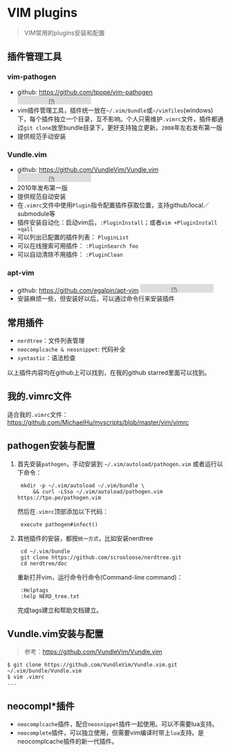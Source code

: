 # VIM plugins

> VIM常用的plugins安装和配置

## 插件管理工具

### vim-pathogen

* github: <https://github.com/tpope/vim-pathogen> <iframe src="http://258i.com/gbtn.html?user=tpope&repo=vim-pathogen&type=star&count=true" frameborder="0" scrolling="0" width="170px" height="20px"></iframe>
* vim插件管理工具，插件统一放在`~/.vim/bundle`或`~/vimfiles`(windows)下，每个插件独立一个目录，互不影响。个人只需维护`.vimrc`文件，插件都通过`git clone`放至bundle目录下，更好支持独立更新。`2008`年左右发布第一版  
* 提供规范手动安装

### Vundle.vim

* github: <https://github.com/VundleVim/Vundle.vim> <iframe src="http://258i.com/gbtn.html?user=VundleVim&repo=Vundle.vim&type=star&count=true" frameborder="0" scrolling="0" width="170px" height="20px"></iframe> 
* 2010年发布第一版
* 提供规范自动安装
* 在`.vimrc`文件中使用`Plugin`指令配置插件获取位置，支持github/local／submodule等
* 插件安装自动化：启动vim后，`:PluginInstall`；或者`vim +PluginInstall +qall`
* 可以列出已配置的插件列表： `PluginList`
* 可以在线搜索可用插件： `:PluginSearch foo`
* 可以自动清除不用插件： `:PluginClean`


### apt-vim

* github: <https://github.com/egalpin/apt-vim> <iframe src="http://258i.com/gbtn.html?user=egalpin&repo=apt-vim&type=star&count=true" frameborder="0" scrolling="0" width="170px" height="20px"></iframe>
* 安装麻烦一些，但安装好以后，可以通过命令行来安装插件


## 常用插件

* `nerdtree`：文件列表管理
* `neocomplcache & neosnippet`: 代码补全
* `syntastic`：语法检查

以上插件内容均在github上可以找到，在我的github starred里面可以找到。


## 我的.vimrc文件

适合我的`.vimrc`文件： 
<https://github.com/MichaelHu/myscripts/blob/master/vim/vimrc>


## pathogen安装与配置

1. 首先安装`pathogen`，手动安装到
    `~/.vim/autoload/pathogen.vim` 或者运行以下命令：

        mkdir -p ~/.vim/autoload ~/.vim/bundle \
            && curl -LSso ~/.vim/autoload/pathogen.vim https://tpo.pe/pathogen.vim

    然后在`.vimrc`顶部添加以下代码：

        execute pathogen#infect()



2. 其他插件的安装，都按`统一方式`，比如安装nerdtree

        cd ~/.vim/bundle
        git clone https://github.com/scrooloose/nerdtree.git 
        cd nerdtree/doc

    重新打开vim，运行命令行命令(Command-line command)：
        
        :Helptags 
        :help NERD_tree.txt 

    完成tags建立和帮助文档建立。


## Vundle.vim安装与配置

> 参考：<https://github.com/VundleVim/Vundle.vim>

    $ git clone https://github.com/VundleVim/Vundle.vim.git ~/.vim/bundle/Vundle.vim
    $ vim .vimrc
    ...



## neocompl*插件

* `neocomplcache`插件，配合`neosnippet`插件一起使用。可以不需要lua支持。
* `neocomplete`插件，可以独立使用，但需要vim编译时带上`lua`支持。是neocomplcache插件的新一代插件。



